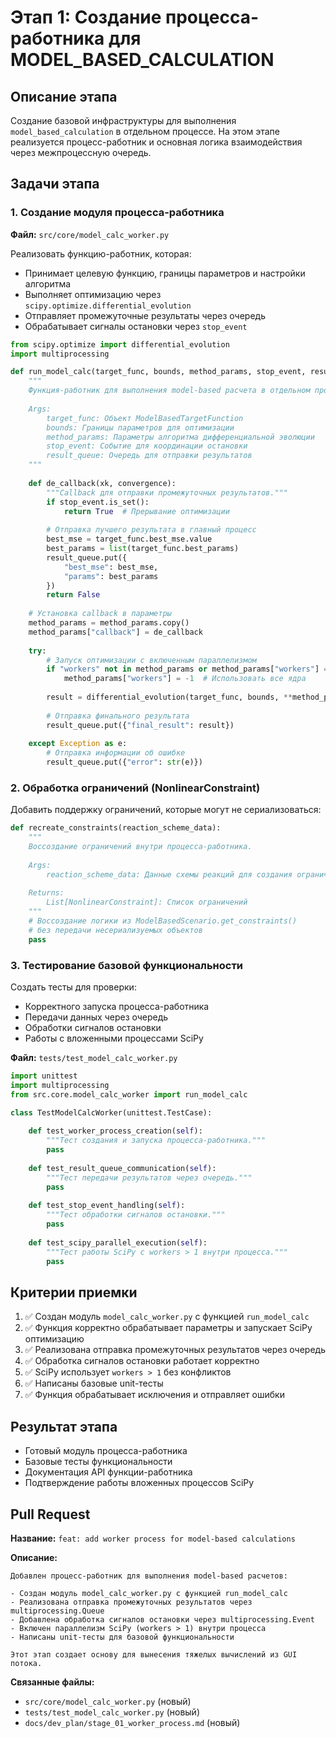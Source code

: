 # Этап 1: Создание процесса-работника для MODEL_BASED_CALCULATION

## Описание этапа

Создание базовой инфраструктуры для выполнения `model_based_calculation` в отдельном процессе. На этом этапе реализуется процесс-работник и основная логика взаимодействия через межпроцессную очередь.

## Задачи этапа

### 1. Создание модуля процесса-работника

**Файл:** `src/core/model_calc_worker.py`

Реализовать функцию-работник, которая:
- Принимает целевую функцию, границы параметров и настройки алгоритма
- Выполняет оптимизацию через `scipy.optimize.differential_evolution`
- Отправляет промежуточные результаты через очередь
- Обрабатывает сигналы остановки через `stop_event`

```python
from scipy.optimize import differential_evolution
import multiprocessing

def run_model_calc(target_func, bounds, method_params, stop_event, result_queue):
    """
    Функция-работник для выполнения model-based расчета в отдельном процессе.
    
    Args:
        target_func: Объект ModelBasedTargetFunction
        bounds: Границы параметров для оптимизации
        method_params: Параметры алгоритма дифференциальной эволюции
        stop_event: Событие для координации остановки
        result_queue: Очередь для отправки результатов
    """
    
    def de_callback(xk, convergence):
        """Callback для отправки промежуточных результатов."""
        if stop_event.is_set():
            return True  # Прерывание оптимизации
        
        # Отправка лучшего результата в главный процесс
        best_mse = target_func.best_mse.value
        best_params = list(target_func.best_params)
        result_queue.put({
            "best_mse": best_mse, 
            "params": best_params
        })
        return False
    
    # Установка callback в параметры
    method_params = method_params.copy()
    method_params["callback"] = de_callback
    
    try:
        # Запуск оптимизации с включенным параллелизмом
        if "workers" not in method_params or method_params["workers"] == 1:
            method_params["workers"] = -1  # Использовать все ядра
            
        result = differential_evolution(target_func, bounds, **method_params)
        
        # Отправка финального результата
        result_queue.put({"final_result": result})
        
    except Exception as e:
        # Отправка информации об ошибке
        result_queue.put({"error": str(e)})
```

### 2. Обработка ограничений (NonlinearConstraint)

Добавить поддержку ограничений, которые могут не сериализоваться:

```python
def recreate_constraints(reaction_scheme_data):
    """
    Воссоздание ограничений внутри процесса-работника.
    
    Args:
        reaction_scheme_data: Данные схемы реакций для создания ограничений
        
    Returns:
        List[NonlinearConstraint]: Список ограничений
    """
    # Воссоздание логики из ModelBasedScenario.get_constraints()
    # без передачи несериализуемых объектов
    pass
```

### 3. Тестирование базовой функциональности

Создать тесты для проверки:
- Корректного запуска процесса-работника
- Передачи данных через очередь
- Обработки сигналов остановки
- Работы с вложенными процессами SciPy

**Файл:** `tests/test_model_calc_worker.py`

```python
import unittest
import multiprocessing
from src.core.model_calc_worker import run_model_calc

class TestModelCalcWorker(unittest.TestCase):
    
    def test_worker_process_creation(self):
        """Тест создания и запуска процесса-работника."""
        pass
    
    def test_result_queue_communication(self):
        """Тест передачи результатов через очередь."""
        pass
    
    def test_stop_event_handling(self):
        """Тест обработки сигналов остановки."""
        pass
    
    def test_scipy_parallel_execution(self):
        """Тест работы SciPy с workers > 1 внутри процесса."""
        pass
```

## Критерии приемки

1. ✅ Создан модуль `model_calc_worker.py` с функцией `run_model_calc`
2. ✅ Функция корректно обрабатывает параметры и запускает SciPy оптимизацию
3. ✅ Реализована отправка промежуточных результатов через очередь
4. ✅ Обработка сигналов остановки работает корректно
5. ✅ SciPy использует `workers > 1` без конфликтов
6. ✅ Написаны базовые unit-тесты
7. ✅ Функция обрабатывает исключения и отправляет ошибки

## Результат этапа

- Готовый модуль процесса-работника
- Базовые тесты функциональности
- Документация API функции-работника
- Подтверждение работы вложенных процессов SciPy

## Pull Request

**Название:** `feat: add worker process for model-based calculations`

**Описание:**
```
Добавлен процесс-работник для выполнения model-based расчетов:

- Создан модуль model_calc_worker.py с функцией run_model_calc
- Реализована отправка промежуточных результатов через multiprocessing.Queue
- Добавлена обработка сигналов остановки через multiprocessing.Event
- Включен параллелизм SciPy (workers > 1) внутри процесса
- Написаны unit-тесты для базовой функциональности

Этот этап создает основу для вынесения тяжелых вычислений из GUI потока.
```

**Связанные файлы:**
- `src/core/model_calc_worker.py` (новый)
- `tests/test_model_calc_worker.py` (новый)
- `docs/dev_plan/stage_01_worker_process.md` (новый)
